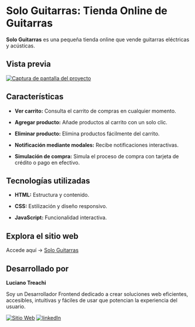 # Solo Guitarras: Tienda Online de Guitarras

**Solo Guitarras** es una pequeña tienda online que vende guitarras eléctricas y acústicas.

## Vista previa

[![Captura de pantalla del proyecto](https://i.postimg.cc/13zk0c0k/preview.png)](https://postimg.cc/XpT145zL)

## Características

- **Ver carrito:** Consulta el carrito de compras en cualquier momento.

- **Agregar producto:** Añade productos al carrito con un solo clic.

- **Eliminar producto:** Elimina productos fácilmente del carrito.

- **Notificación mediante modales:** Recibe notificaciones interactivas.

- **Simulación de compra:** Simula el proceso de compra con tarjeta de crédito o pago en efectivo.

## Tecnologías utilizadas

- **HTML:** Estructura y contenido.

- **CSS:** Estilización y diseño responsivo.

- **JavaScript:** Funcionalidad interactiva.

## Explora el sitio web

Accede aquí → [Solo Guitarras](https://sologuitarras.netlify.app/)

## Desarrollado por

**Luciano Treachi**

Soy un Desarrollador Frontend dedicado a crear soluciones web eficientes, accesibles, intuitivas y fáciles de usar que potencian la experiencia del usuario.

[![Sitio Web](https://img.shields.io/badge/Sitio_Web-black?style=for-the-badge&logoColor=white)](https://lucianotreachi.website/)
[![linkedIn](https://img.shields.io/badge/LinkedIn-0077B5?style=for-the-badge&logoColor=white)](https://www.linkedin.com/in/luciano-treachi/)
